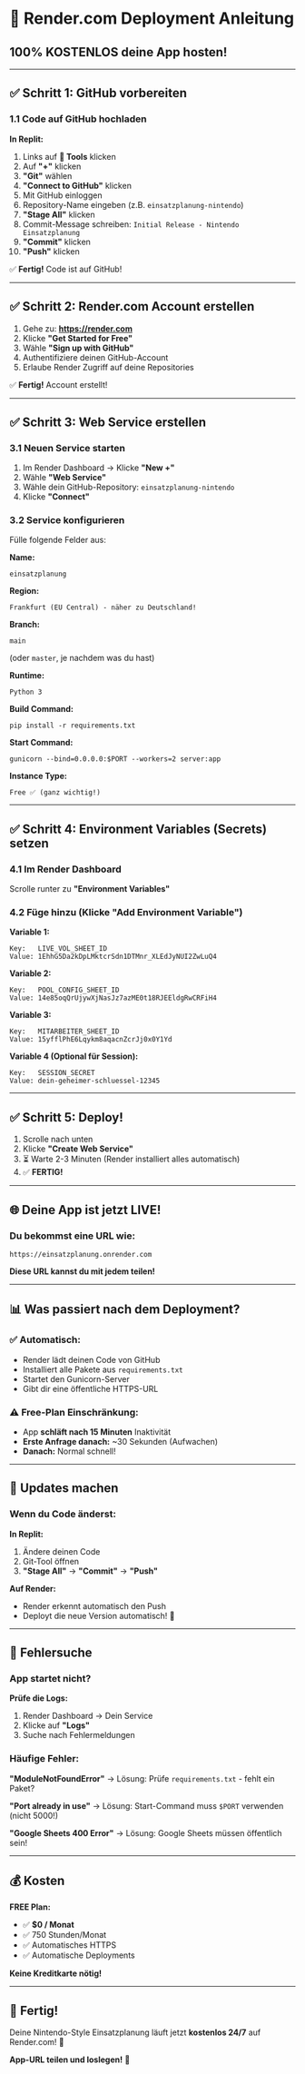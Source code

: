 # 🚀 Render.com Deployment Anleitung

## 100% KOSTENLOS deine App hosten!

---

## ✅ Schritt 1: GitHub vorbereiten

### 1.1 Code auf GitHub hochladen

**In Replit:**
1. Links auf **🔧 Tools** klicken
2. Auf **"+"** klicken
3. **"Git"** wählen
4. **"Connect to GitHub"** klicken
5. Mit GitHub einloggen
6. Repository-Name eingeben (z.B. `einsatzplanung-nintendo`)
7. **"Stage All"** klicken
8. Commit-Message schreiben: `Initial Release - Nintendo Einsatzplanung`
9. **"Commit"** klicken
10. **"Push"** klicken

✅ **Fertig!** Code ist auf GitHub!

---

## ✅ Schritt 2: Render.com Account erstellen

1. Gehe zu: **https://render.com**
2. Klicke **"Get Started for Free"**
3. Wähle **"Sign up with GitHub"**
4. Authentifiziere deinen GitHub-Account
5. Erlaube Render Zugriff auf deine Repositories

✅ **Fertig!** Account erstellt!

---

## ✅ Schritt 3: Web Service erstellen

### 3.1 Neuen Service starten

1. Im Render Dashboard → Klicke **"New +"**
2. Wähle **"Web Service"**
3. Wähle dein GitHub-Repository: `einsatzplanung-nintendo`
4. Klicke **"Connect"**

### 3.2 Service konfigurieren

Fülle folgende Felder aus:

**Name:**
```
einsatzplanung
```

**Region:**
```
Frankfurt (EU Central) - näher zu Deutschland!
```

**Branch:**
```
main
```
(oder `master`, je nachdem was du hast)

**Runtime:**
```
Python 3
```

**Build Command:**
```
pip install -r requirements.txt
```

**Start Command:**
```
gunicorn --bind=0.0.0.0:$PORT --workers=2 server:app
```

**Instance Type:**
```
Free ✅ (ganz wichtig!)
```

---

## ✅ Schritt 4: Environment Variables (Secrets) setzen

### 4.1 Im Render Dashboard

Scrolle runter zu **"Environment Variables"**

### 4.2 Füge hinzu (Klicke "Add Environment Variable")

**Variable 1:**
```
Key:   LIVE_VOL_SHEET_ID
Value: 1EhhG5Da2kDpLMktcrSdn1DTMnr_XLEdJyNUI2ZwLuQ4
```

**Variable 2:**
```
Key:   POOL_CONFIG_SHEET_ID
Value: 14e85oqQrUjywXjNasJz7azME0t18RJEEldgRwCRFiH4
```

**Variable 3:**
```
Key:   MITARBEITER_SHEET_ID
Value: 15yfflPhE6Lqykm8aqacnZcrJj0x0Y1Yd
```

**Variable 4 (Optional für Session):**
```
Key:   SESSION_SECRET
Value: dein-geheimer-schluessel-12345
```

---

## ✅ Schritt 5: Deploy!

1. Scrolle nach unten
2. Klicke **"Create Web Service"**
3. ⏳ Warte 2-3 Minuten (Render installiert alles automatisch)
4. ✅ **FERTIG!**

---

## 🌐 Deine App ist jetzt LIVE!

### Du bekommst eine URL wie:
```
https://einsatzplanung.onrender.com
```

**Diese URL kannst du mit jedem teilen!**

---

## 📊 Was passiert nach dem Deployment?

### ✅ Automatisch:
- Render lädt deinen Code von GitHub
- Installiert alle Pakete aus `requirements.txt`
- Startet den Gunicorn-Server
- Gibt dir eine öffentliche HTTPS-URL

### ⚠️ Free-Plan Einschränkung:
- App **schläft nach 15 Minuten** Inaktivität
- **Erste Anfrage danach:** ~30 Sekunden (Aufwachen)
- **Danach:** Normal schnell!

---

## 🔄 Updates machen

### Wenn du Code änderst:

**In Replit:**
1. Ändere deinen Code
2. Git-Tool öffnen
3. **"Stage All"** → **"Commit"** → **"Push"**

**Auf Render:**
- Render erkennt automatisch den Push
- Deployt die neue Version automatisch! 🚀

---

## 🐛 Fehlersuche

### App startet nicht?

**Prüfe die Logs:**
1. Render Dashboard → Dein Service
2. Klicke auf **"Logs"**
3. Suche nach Fehlermeldungen

### Häufige Fehler:

**"ModuleNotFoundError"**
→ Lösung: Prüfe `requirements.txt` - fehlt ein Paket?

**"Port already in use"**
→ Lösung: Start-Command muss `$PORT` verwenden (nicht 5000!)

**"Google Sheets 400 Error"**
→ Lösung: Google Sheets müssen öffentlich sein!

---

## 💰 Kosten

**FREE Plan:**
- ✅ **$0 / Monat**
- ✅ 750 Stunden/Monat
- ✅ Automatisches HTTPS
- ✅ Automatische Deployments

**Keine Kreditkarte nötig!**

---

## 🎯 Fertig!

Deine Nintendo-Style Einsatzplanung läuft jetzt **kostenlos 24/7** auf Render.com! 🎉

**App-URL teilen und loslegen!** 🚀
